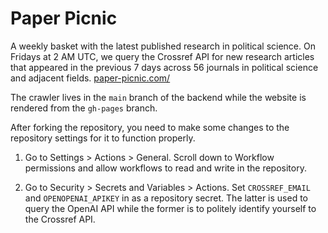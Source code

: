 # Paper Picnic

A weekly basket with the latest published research in political science. On Fridays at 2 AM UTC, we query the Crossref API for new research articles that appeared in the previous 7 days across 56 journals in political science and adjacent fields. [paper-picnic.com/](https://paper-picnic.com/)

The crawler lives in the `main` branch of the backend while the website is rendered from the `gh-pages` branch.

After forking the repository, you need to make some changes to the repository settings for it to function properly.

1. Go to Settings > Actions > General. Scroll down to Workflow permissions and allow workflows to read and write in the repository.

2. Go to Security > Secrets and Variables > Actions. Set `CROSSREF_EMAIL` and `OPENOPENAI_APIKEY` in as a repository secret.  The latter is used to query the OpenAI API while the former is to politely identify yourself to the Crossref API.

